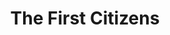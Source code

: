 ---
pid: ch477
title: The First Citizens
location_transcription: Wissahickon Park
coordinates: "[-75.2195143, 40.0562149]"
zipcode: '18901'
gen_neighborhood: 
neighborhood: 
outside_phl: 'Doylestown PA '
age: '63'
age_range: 60-69
instagram: 
image_file_name: ch_477.jpg
proposal_transcription: Ancient animals common to Philadelphia Area, e.g. giant beaver.
topic: 
topic_summary: 
type: 
keywords_other: 
credit: 
image_labels: 
twitter: 
facebook: 
permalink: "/monuments/ch477/"
layout: item-page
---